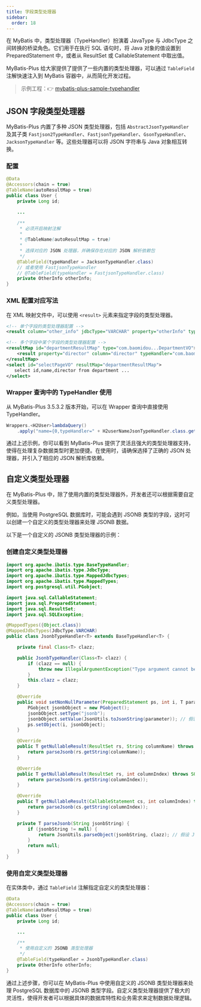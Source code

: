 ```yaml
---
title: 字段类型处理器
sidebar:
  order: 18
---
```


在 MyBatis 中，类型处理器（TypeHandler）扮演着 JavaType 与 JdbcType 之间转换的桥梁角色。它们用于在执行 SQL 语句时，将 Java 对象的值设置到 PreparedStatement 中，或者从 ResultSet 或 CallableStatement 中取出值。

MyBatis-Plus 给大家提供了提供了一些内置的类型处理器，可以通过 `TableField` 注解快速注入到 MyBatis 容器中，从而简化开发过程。

> 示例工程：👉 [mybatis-plus-sample-typehandler](https://github.com/baomidou/mybatis-plus-samples/tree/master/mybatis-plus-sample-typehandler)

## JSON 字段类型处理器

MyBatis-Plus 内置了多种 JSON 类型处理器，包括 `AbstractJsonTypeHandler` 及其子类 `Fastjson2TypeHandler`、`FastjsonTypeHandler`、`GsonTypeHandler`、`JacksonTypeHandler` 等。这些处理器可以将 JSON 字符串与 Java 对象相互转换。

### 配置

```java
@Data
@Accessors(chain = true)
@TableName(autoResultMap = true)
public class User {
    private Long id;

    ...

    /**
     * 必须开启映射注解
     *
     * @TableName(autoResultMap = true)
     *
     * 选择对应的 JSON 处理器，并确保存在对应的 JSON 解析依赖包
     */
    @TableField(typeHandler = JacksonTypeHandler.class)
    // 或者使用 FastjsonTypeHandler
    // @TableField(typeHandler = FastjsonTypeHandler.class)
    private OtherInfo otherInfo;
}
```

### XML 配置对应写法

在 XML 映射文件中，可以使用 `<result>` 元素来指定字段的类型处理器。

```xml
<!-- 单个字段的类型处理器配置 -->
<result column="other_info" jdbcType="VARCHAR" property="otherInfo" typeHandler="com.baomidou.mybatisplus.extension.handlers.JacksonTypeHandler" />

<!-- 多个字段中某个字段的类型处理器配置 -->
<resultMap id="departmentResultMap" type="com.baomidou...DepartmentVO">
    <result property="director" column="director" typeHandler="com.baomidou.mybatisplus.extension.handlers.JacksonTypeHandler" />
</resultMap>
<select id="selectPageVO" resultMap="departmentResultMap">
   select id,name,director from department ...
</select>
```

### Wrapper 查询中的 TypeHandler 使用

从 MyBatis-Plus 3.5.3.2 版本开始，可以在 Wrapper 查询中直接使用 TypeHandler。

```java
Wrappers.<H2User>lambdaQuery()
    .apply("name={0,typeHandler=" + H2userNameJsonTypeHandler.class.getCanonicalName() + "}", "{\"id\":101,\"name\":\"Tomcat\"}"))
```

通过上述示例，你可以看到 MyBatis-Plus 提供了灵活且强大的类型处理器支持，使得在处理复杂数据类型时更加便捷。在使用时，请确保选择了正确的 JSON 处理器，并引入了相应的 JSON 解析库依赖。

## 自定义类型处理器

在 MyBatis-Plus 中，除了使用内置的类型处理器外，开发者还可以根据需要自定义类型处理器。

例如，当使用 PostgreSQL 数据库时，可能会遇到 JSONB 类型的字段，这时可以创建一个自定义的类型处理器来处理 JSONB 数据。

以下是一个自定义的 JSONB 类型处理器的示例：

### 创建自定义类型处理器

```java
import org.apache.ibatis.type.BaseTypeHandler;
import org.apache.ibatis.type.JdbcType;
import org.apache.ibatis.type.MappedJdbcTypes;
import org.apache.ibatis.type.MappedTypes;
import org.postgresql.util.PGobject;

import java.sql.CallableStatement;
import java.sql.PreparedStatement;
import java.sql.ResultSet;
import java.sql.SQLException;

@MappedTypes({Object.class})
@MappedJdbcTypes(JdbcType.VARCHAR)
public class JsonbTypeHandler<T> extends BaseTypeHandler<T> {

    private final Class<T> clazz;

    public JsonbTypeHandler(Class<T> clazz) {
        if (clazz == null) {
            throw new IllegalArgumentException("Type argument cannot be null");
        }
        this.clazz = clazz;
    }

    @Override
    public void setNonNullParameter(PreparedStatement ps, int i, T parameter, JdbcType jdbcType) throws SQLException {
        PGobject jsonbObject = new PGobject();
        jsonbObject.setType("jsonb");
        jsonbObject.setValue(JsonUtils.toJsonString(parameter)); // 假设 JsonUtils 是一个用于 JSON 序列化的工具类
        ps.setObject(i, jsonbObject);
    }

    @Override
    public T getNullableResult(ResultSet rs, String columnName) throws SQLException {
        return parseJsonb(rs.getString(columnName));
    }

    @Override
    public T getNullableResult(ResultSet rs, int columnIndex) throws SQLException {
        return parseJsonb(rs.getString(columnIndex));
    }

    @Override
    public T getNullableResult(CallableStatement cs, int columnIndex) throws SQLException {
        return parseJsonb(cs.getString(columnIndex));
    }

    private T parseJsonb(String jsonbString) {
        if (jsonbString != null) {
            return JsonUtils.parseObject(jsonbString, clazz); // 假设 JsonUtils 是一个用于 JSON 反序列化的工具类
        }
        return null;
    }
}
```

### 使用自定义类型处理器

在实体类中，通过 `TableField` 注解指定自定义的类型处理器：

```java
@Data
@Accessors(chain = true)
@TableName(autoResultMap = true)
public class User {
    private Long id;

    ...

    /**
     * 使用自定义的 JSONB 类型处理器
     */
    @TableField(typeHandler = JsonbTypeHandler.class)
    private OtherInfo otherInfo;
}
```

通过上述步骤，你可以在 MyBatis-Plus 中使用自定义的 JSONB 类型处理器来处理 PostgreSQL 数据库中的 JSONB 类型字段。自定义类型处理器提供了极大的灵活性，使得开发者可以根据具体的数据库特性和业务需求来定制数据处理逻辑。
